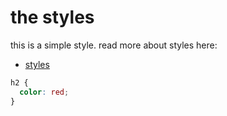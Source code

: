# the styles

this is a simple style. read more about styles here:

- [styles]()

```css
h2 {
  color: red;
}
```

